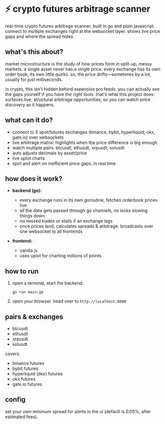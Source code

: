 # ⚡ crypto futures arbitrage scanner

real-time crypto futures arbitrage scanner, built in go and plain javascript. connect to multiple exchanges right at the websocket layer. shows live price gaps and where the spread hides.

## what's this about?

market microstructure is the study of how prices form in split-up, messy markets. a single asset never has a single price. every exchange has its own order book, its own little quirks. so, the price drifts—sometimes by a lot, usually for just milliseconds.

in crypto, this isn't hidden behind expensive pro feeds. you can actually see the gaps yourself if you have the right tools. that's what this project does: surfaces live, structural arbitrage opportunities, so you can watch price discovery as it happens.

## what can it do?

- connect to 5 spot/futures exchanges (binance, bybit, hyperliquid, okx, gate.io) over websockets
- live arbitrage matrix: highlights when the price difference is big enough
- watch multiple pairs: btcusdt, ethusdt, xrpusdt, solusdt
- auto adjusts decimals by asset/price
- live uplot charts
- spot and alert on inefficient price gaps, in real time

## how does it work?

- **backend (go):**
    - every exchange runs in its own goroutine, fetches orderbook prices live
    - all the data gets passed through go channels, no locks slowing things down
    - no missed trades or stalls if an exchange lags
    - once prices land, calculates spreads & arbitrage. broadcasts over one websocket to all frontends

- **frontend:**
    - vanilla js
    - uses uplot for charting millions of points

## how to run

1. open a terminal, start the backend:

    ```
    go run main.go
    ```

2. open your browser. head over to `http://localhost:8080`

## pairs & exchanges

- btcusdt
- ethusdt
- xrpusdt
- solusdt

covers:
- binance futures
- bybit futures
- hyperliquid (dex) futures
- okx futures
- gate.io futures

## config

set your own minimum spread for alerts in the ui (default is 0.05%, after estimated fees).
